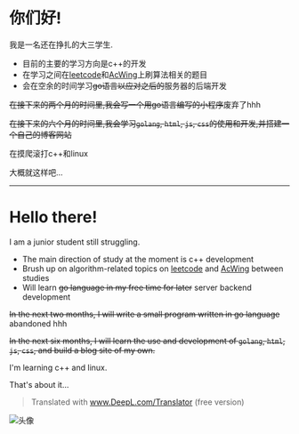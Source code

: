 # 你们好!

我是一名还在挣扎的大三学生.

* 目前的主要的学习方向是c++的开发
* 在学习之间在[leetcode](https://leetcode.com/)和[AcWing](https://www.acwing.com/)上刷算法相关的题目
* 会在空余的时间学习~~go语言以应对之后的~~服务器的后端开发

~~在接下来的两个月的时间里,我会写一个用go语言编写的小程序~~废弃了hhh

~~在接下来的六个月的时间里,我会学习`golang`, `html`, `js`, `css`的使用和开发,并搭建一个自己的博客网站~~

在摸爬滚打c++和linux

大概就这样吧…

---

# Hello there!

I am a junior student still struggling.

* The main direction of study at the moment is c++ development
* Brush up on algorithm-related topics on [leetcode](https://leetcode.com/) and [AcWing](https://www.acwing.com/) between studies
* Will learn ~~go language in my free time for later~~ server backend development

~~In the next two months, I will write a small program written in go language~~ abandoned hhh

~~In the next six months, I will learn the use and development of `golang`, `html`, `js`, `css`, and build a blog site of my own.~~

I'm learning c++ and linux.

That's about it...

> Translated with www.DeepL.com/Translator (free version)

![头像](https://s1.328888.xyz/2022/10/14/8742n.jpg)
